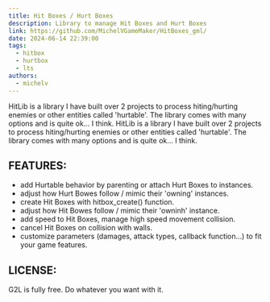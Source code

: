 ```yaml
---
title: Hit Boxes / Hurt Boxes
description: Library to manage Hit Boxes and Hurt Boxes
link: https://github.com/MichelVGameMaker/HitBoxes_gml/
date: 2024-06-14 22:39:00
tags:
  - hitbox
  - hurtbox
  - lts
authors:
  - michelv
---
```


HitLib is a library I have built over 2 projects to process hiting/hurting enemies or other entities called 'hurtable'. The library comes with many options and is quite ok... I think. HitLib is a library I have built over 2 projects to process hiting/hurting enemies or other entities called 'hurtable'. The library comes with many options and is quite ok... I think.

## FEATURES:
- add Hurtable behavior by parenting or attach Hurt Boxes to instances. 
- adjust how Hurt Bowes follow / mimic their 'owning' instances.
- create Hit Boxes with hitbox_create() function.
- adjust how Hit Bowes follow / mimic their 'owninh' instance.
- add speed to Hit Boxes, manage high speed movement collision. 
- cancel Hit Boxes on collision with walls.
- customize parameters (damages, attack types, callback function...) to fit your game features.

## LICENSE:
G2L is fully free. Do whatever you want with it.